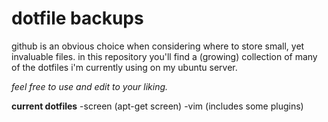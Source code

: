 dotfile backups
===============

github is an obvious choice when considering where
to store small, yet invaluable files. in this repository
you'll find a (growing) collection of many of the
dotfiles i'm currently using on my ubuntu server.

*feel free to use and edit to your liking.*

**current dotfiles**
-screen (apt-get screen)
-vim (includes some plugins)
